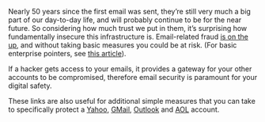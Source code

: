 
 Nearly 50 years since the first email was sent, they’re still very much a big part of our day-to-day life, and will probably continue to be for the near future. So considering how much trust we put in them, it’s surprising how fundamentally insecure this infrastructure is. Email-related fraud [is on the up](https://www.csoonline.com/article/3247670/email/email-security-in-2018.html), and without taking basic measures you could be at risk. (For basic enterprise pointers, see [this article](https://digitalguardian.com/blog/what-email-security-data-protection-101)).
 
 If a hacker gets access to your emails, it provides a gateway for your other accounts to be compromised, therefore email security is paramount for your digital safety. 
 
 These links are also useful for additional simple measures that you can take to specifically protect a [Yahoo](https://heimdalsecurity.com/blog/complete-guide-e-mail-security/#yahoo), [GMail](https://heimdalsecurity.com/blog/complete-guide-e-mail-security/#gmail), [Outlook](https://heimdalsecurity.com/blog/complete-guide-e-mail-security/#outlook) and [AOL](https://heimdalsecurity.com/blog/complete-guide-e-mail-security/#aol) account. 